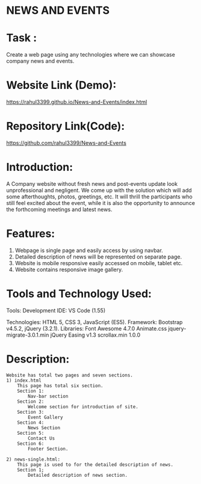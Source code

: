# NEWS AND EVENTS 

# Task : 
  Create a web page using any technologies where we can showcase company news and events.
# Website Link (Demo):  
  https://rahul3399.github.io/News-and-Events/index.html
# Repository Link(Code):  
  https://github.com/rahul3399/News-and-Events

# Introduction: 
A Company website without fresh news and post-events update look unprofessional and negligent. We come up with the solution which will add some afterthoughts, photos, greetings, etc. It will thrill the participants who still feel excited about the event, while it is also the opportunity to announce the forthcoming meetings and latest news.

# Features: 
1) Webpage is single page and easily access by using navbar.
2) Detailed description of news will be represented on separate page. 
3) Website is mobile responsive easily accessed on mobile, tablet etc.
4) Website contains responsive image gallery.

# Tools and Technology Used: 

Tools: 
	Development IDE:
	VS Code (1.55)

Technologies:
	HTML 5, CSS 3, JavaScript (ES5).
	Framework: 
		Bootstrap v4.5.2, jQuery (3.2.1).
	Libraries:
		Font Awesome 4.7.0
		Animate.css
		jquery-migrate-3.0.1.min
		jQuery Easing v1.3
		scrollax.min 1.0.0

# Description:
	Website has total two pages and seven sections.
	1) index.html
		This page has total six section.
		Section 1: 
			Nav-bar section 
		Section 2:
			Welcome section for introduction of site.
		Section 3:
			Event Gallery 
		Section 4: 
			News Section
		Section 5:
			Contact Us
		Section 6:
			Footer Section. 
	
	2) news-single.html:
		This page is used to for the detailed description of news.
		Section 1;
			Detailed description of news section.
	
 
		
 



